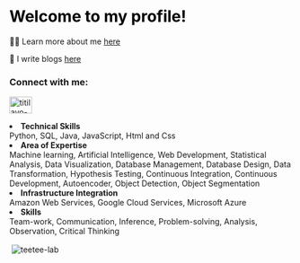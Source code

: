 
<h1 <span style = 'color: black'></>Welcome to my profile!</i></span></h1>

👨‍💻 Learn more about me [here](https://abbyamuwo.com)

📝 I write blogs [here](https://medium.com/@publicationbytee)

<h3 align="left">Connect with me:</h3>
<p align="left">
<a href="https://linkedin.com/in/titilayo-teetee-amuwo" target="blank"><img align="center" src="https://raw.githubusercontent.com/rahuldkjain/github-profile-readme-generator/master/src/images/icons/Social/linked-in-alt.svg" alt="titilayo-teetee-amuwo" height="30" width="40" /></a>

<p><li><span><strong>Technical Skills</strong></span><br> Python, SQL, Java, JavaScript, Html and Css</li>
                        <li><span><strong>Area of Expertise</strong></span><br>Machine learning, Artificial Intelligence, Web Development, Statistical Analysis, Data Visualization, Database Management, Database Design, Data Transformation, Hypothesis Testing, Continuous Integration, Continuous Development, Autoencoder, Object Detection, Object Segmentation</li>
                        <li><span><strong>Infrastructure Integration</strong></span><br>Amazon Web Services, Google Cloud Services, Microsoft Azure</li>
                        <li><span><strong>Skills</strong></span><br>Team-work, Communication, Inference, Problem-solving, Analysis, Observation, Critical Thinking</li></li></p>

<p>&nbsp;<img align="center" src="https://github-readme-stats.vercel.app/api?username=teetee-lab&show_icons=true&locale=en" alt="teetee-lab" /></p>
